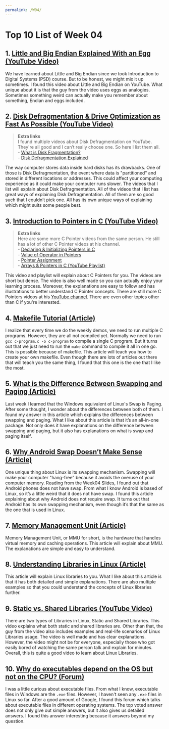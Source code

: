 ```yaml
---
permalink: /W04/
---
```


# Top 10 List of Week 04

## 1. [Little and Big Endian Explained With an Egg (YouTube Video)](https://www.youtube.com/watch?v=NcaiHcBvDR4)
We have learned about Little and Big Endian since we took Introduction to Digital Systems (PSD) course. But to be honest, we might mix it up sometimes. I found this video about Little and Big Endian on YouTube. What unique about it is that the guy from the video uses eggs as analogies. Sometimes something weird can actually make you remember about something, Endian and eggs included.

## 2. [Disk Defragmentation & Drive Optimization as Fast As Possible (YouTube Video)](https://www.youtube.com/watch?v=XSvOfu2PfXk)
> **Extra links**\
> I found multiple videos about Disk Defragmentation on YouTube. They're all good and I can’t really choose one. So here I list them all.\
>  \- [What is Disk Fragmentation?](https://www.youtube.com/watch?v=BKsVM89ZhRk)\
>  \- [Disk Defragmentation Explained](https://www.youtube.com/watch?v=AtRIOUZuI2c)

The way computer stores data inside hard disks has its drawbacks. One of those is Disk Defragmentation, the event where data is "partitioned" and stored in different locations or addresses. This could affect your computing experience as it could make your computer runs slower. The videos that I list will explain about Disk Defragmentation. All of the videos that I list has great ways of explaining Disk Defragmentation. All of them are so good such that I couldn’t pick one. All has its own unique ways of explaining which might suits some people best.

## 3. [Introduction to Pointers in C (YouTube Video)](https://www.youtube.com/watch?v=f2i0CnUOniA)
> **Extra links**\
> Here are some more C Pointer videos from the same person. He still has a lot of other C Pointer videos at his channel.\
>  \- [Declaring & Initializing Pointers in C](https://www.youtube.com/watch?v=b3G9RjG4l2s)\
>  \- [Value of Operator in Pointers](https://www.youtube.com/watch?v=xlt_bEqfnxg)\
>  \- [Pointer Assignment](https://www.youtube.com/watch?v=qG01z8unrU4)\
>  \- [Arrays & Pointers in C (YouTube Playlist)](https://www.youtube.com/playlist?list=PLBlnK6fEyqRjoG6aJ4FvFU1tlXbjLBiOP)

This video and playlist will explain about C Pointers for you. The videos are short but dense. The video is also well made so you can actually enjoy your learning process. Moreover, the explanations are easy to follow and has illustrations to better understand C Pointer concepts. There are still more C Pointers videos at his [YouTube channel](https://www.youtube.com/c/nesoacademy). There are even other topics other than C if you're interested.

## 4. [Makefile Tutorial (Article)](https://makefiletutorial.com/)
I realize that every time we do the weekly demos, we need to run multiple C programs. However, they are all not compiled yet. Normally we need to run `gcc c-program.c -o c-program` to compile a single C program. But it turns out that we just need to run the `make` command to compile it all in one go. This is possible because of makefile. This article will teach you how to create your own makefile. Even though there are lots of articles out there that will teach you the same thing, I found that this one is the one that I like the most.

## 5. [What is the Difference Between Swapping and Paging (Article)](https://pediaa.com/what-is-the-difference-between-swapping-and-paging/)
Last week I learned that the Windows equivalent of Linux's Swap is Paging. After some thought, I wonder about the differences between both of them. I found my answer in this article which explains the differences between swapping and paging. What I like about this article is that it’s an all-in-one package. Not only does it have explanations on the difference between swapping and paging, but it also has explanations on what is swap and paging itself.

## 6. [Why Android Swap Doesn’t Make Sense (Article)](https://zerocredibility.wordpress.com/2009/08/24/why-android-swap-doesnt-make-sense/)
One unique thing about Linux is its swapping mechanism. Swapping will make your computer "hang-free" because it avoids the overuse of your computer memory. Reading from the Week04 Slides, I found out that Android phones does not have swap. From what I know Android is based of Linux, so it’s a little weird that it does not have swap. I found this article explaining about why Android does not require swap. It turns out that Android has its own swapping mechanism, even though it’s that the same as the one that is used in Linux.

## 7. [Memory Management Unit (Article)](https://www.techopedia.com/definition/4768/memory-management-unit-mmu)
Memory Management Unit, or MMU for short, is the hardware that handles virtual memory and caching operations. This article will explain about MMU. The explanations are simple and easy to understand. 

## 8. [Understanding Libraries in Linux (Article)](https://www.tecmint.com/understanding-shared-libraries-in-linux/)
This article will explain Linux libraries to you. What I like about this article is that it has both detailed and simple explanations. There are also multiple examples so that you could understand the concepts of Linux libraries further.

## 9. [Static vs. Shared Libraries (YouTube Video)](https://www.youtube.com/watch?v=-vp9cFQCQCo)
There are two types of Libraries in Linux, Static and Shared Libraries. This video explains what both static and shared libraries are. Other than that, the guy from the video also includes examples and real-life scenarios of Linux Libraries usage. The video is well made and has clear explanations. However, the video might not be for everyone, especially those who got easily bored of watching the same person talk and explain for minutes. Overall, this is quite a good video to learn about Linux Libraries.

## 10. [Why do executables depend on the OS but not on the CPU? (Forum)](https://softwareengineering.stackexchange.com/questions/251250/why-do-executables-depend-on-the-os-but-not-on-the-cpu)
I was a little curious about executable files. From what I know, executable files in Windows are the `.exe` files. However, I haven't seen any `.exe` files in Linux so far. After a good amount of Google, I found this forum which talks about executable files in different operating systems. The top voted answer does not only give out simple answers, but it also gives us detailed answers. I found this answer interesting because it answers beyond my question.
